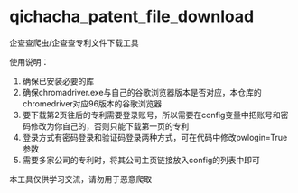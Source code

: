 # qichacha_patent_file_download
 企查查爬虫/企查查专利文件下载工具

使用说明：
1. 确保已安装必要的库
2. 确保chromadriver.exe与自己的谷歌浏览器版本是否对应，本仓库的chromedriver对应96版本的谷歌浏览器
3. 要下载第2页往后的专利需要登录账号，所以需要在config变量中把账号和密码修改为你自己的，否则只能下载第一页的专利
4. 登录方式有密码登录和验证码登录两种方式，可在代码中修改pwlogin=True参数
5. 需要多家公司的专利时，将其公司主页链接放入config的列表中即可


本工具仅供学习交流，请勿用于恶意爬取
